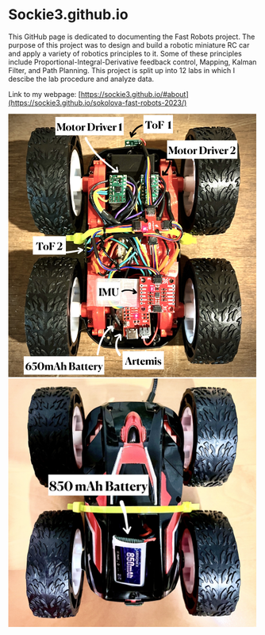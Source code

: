 # Sockie3.github.io
This GitHub page is dedicated to documenting the Fast Robots project. The purpose of this project was to design and build a robotic miniature RC car and apply a variety of robotics principles to it. Some of these principles include Proportional-Integral-Derivative feedback control, Mapping, Kalman Filter, and Path Planning. This project is split up into 12 labs in which I descibe the lab procedure and analyze data.

Link to my webpage:
[https://sockie3.github.io/#about](https://sockie3.github.io/sokolova-fast-robots-2023/)

<img class="mb-5" src="assets/img/about/car_wiring_0.jpg" alt="car_wiring_0"
                    style="width:500px;">
<img class="mb-5" src="assets/img/about/car_wiring_1.jpg" alt="car_wiring_1"
                    style="width:500px;">
